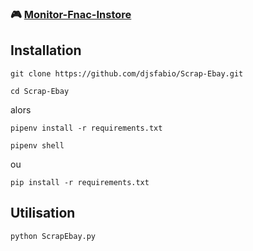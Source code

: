 ### 🎮  [Monitor-Fnac-Instore](https://github.com/djsfabio/Monitor-Fnac-Instore)

## Installation
```
git clone https://github.com/djsfabio/Scrap-Ebay.git
```
```
cd Scrap-Ebay
```
alors
```
pipenv install -r requirements.txt
```
```
pipenv shell
```
ou
```
pip install -r requirements.txt
```
## Utilisation

```
python ScrapEbay.py
```


